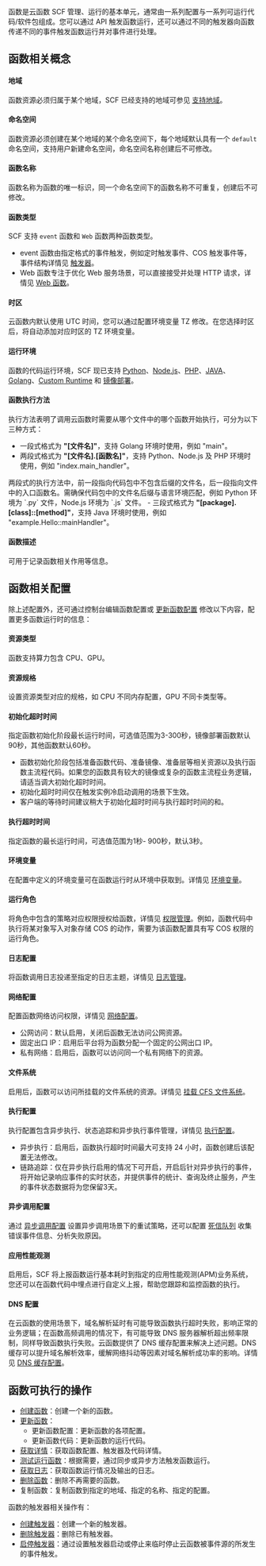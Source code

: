 函数是云函数 SCF 管理、运行的基本单元，通常由一系列配置与一系列可运行代码/软件包组成。您可以通过 API 触发函数运行，还可以通过不同的触发器向函数传递不同的事件触发函数运行并对事件进行处理。

## 函数相关概念

#### 地域
函数资源必须归属于某个地域，SCF 已经支持的地域可参见 [支持地域](https://intl.cloud.tencent.com/document/product/583/17299)。

#### 命名空间
函数资源必须创建在某个地域的某个命名空间下，每个地域默认具有一个 `default` 命名空间，支持用户新建命名空间，命名空间名称创建后不可修改。

#### 函数名称
函数名称为函数的唯一标识，同一个命名空间下的函数名称不可重复，创建后不可修改。


#### 函数类型
SCF 支持 `event` 函数和 `Web` 函数两种函数类型。
  - event 函数由指定格式的事件触发，例如定时触发事件、COS 触发事件等，事件结构详情见 [触发器](https://intl.cloud.tencent.com/document/product/583/9705)。
  - Web 函数专注于优化 Web 服务场景，可以直接接受并处理 HTTP 请求，详情见 [Web 函数](https://intl.cloud.tencent.com/document/product/583/40688)。

#### 时区
云函数内默认使用 UTC 时间，您可以通过配置环境变量 TZ 修改。在您选择时区后，将自动添加对应时区的 TZ 环境变量。

#### 运行环境
函数的代码运行环境，SCF 现已支持 [Python](https://intl.cloud.tencent.com/document/product/583/40323)、[Node.js](https://intl.cloud.tencent.com/document/product/583/11060)、[PHP](https://intl.cloud.tencent.com/document/product/583/17531)、[JAVA](https://intl.cloud.tencent.com/document/product/583/12214)、[Golang](https://intl.cloud.tencent.com/document/product/583/18032)、[Custom Runtime](https://intl.cloud.tencent.com/document/product/583/38129) 和 [镜像部署](https://intl.cloud.tencent.com/document/product/583/41076)。

#### 函数执行方法
执行方法表明了调用云函数时需要从哪个文件中的哪个函数开始执行，可分为以下三种方式：
  - 一段式格式为 <b>"[文件名]"</b>，支持 Golang 环境时使用，例如 "main"。
  - 两段式格式为 <b>"[文件名].[函数名]"</b>，支持 Python、Node.js 及 PHP 环境时使用，例如 "index.main_handler"。
<dx-alert infotype="explain" title="">
两段式的执行方法中，前一段指向代码包中不包含后缀的文件名，后一段指向文件中的入口函数名。需确保代码包中的文件名后缀与语言环境匹配，例如 Python 环境为 `.py` 文件，Node.js 环境为 `.js` 文件。   
</dx-alert>
  - 三段式格式为 <b>"[package].[class]::[method]"</b>，支持 Java 环境时使用，例如 "example.Hello::mainHandler"。


#### 函数描述
可用于记录函数相关作用等信息。


## 函数相关配置


除上述配置外，还可通过控制台编辑函数配置或 [更新函数配置](https://intl.cloud.tencent.com/document/product/583/19806) 修改以下内容，配置更多函数运行时的信息：


#### 资源类型
函数支持算力包含 CPU、GPU。

#### 资源规格
设置资源类型对应的规格，如 CPU 不同内存配置，GPU 不同卡类型等。

#### 初始化超时时间
指定函数初始化阶段最长运行时间，可选值范围为3-300秒，镜像部署函数默认90秒，其他函数默认60秒。
<dx-alert infotype="notice" title="">
- 函数初始化阶段包括准备函数代码、准备镜像、准备层等相关资源以及执行函数主流程代码。如果您的函数具有较大的镜像或复杂的函数主流程业务逻辑，请适当调大初始化超时时间。
- 初始化超时时间仅在触发实例冷启动调用的场景下生效。
- 客户端的等待时间建议稍大于初始化超时时间与执行超时时间的和。
</dx-alert>

#### 执行超时时间
指定函数的最长运行时间，可选值范围为1秒- 900秒，默认3秒。

#### 环境变量
在配置中定义的环境变量可在函数运行时从环境中获取到。详情见 [环境变量](https://intl.cloud.tencent.com/document/product/583/32748)。

#### 运行角色
将角色中包含的策略对应权限授权给函数，详情见 [权限管理](https://intl.cloud.tencent.com/document/product/583/38176)。例如，函数代码中执行将某对象写入对象存储 COS 的动作，需要为该函数配置具有写 COS 权限的运行角色。

#### 日志配置
将函数调用日志投递至指定的日志主题，详情见 [日志管理](https://intl.cloud.tencent.com/document/product/583/39777)。

#### 网络配置
配置函数网络访问权限，详情见 [网络配置](https://intl.cloud.tencent.com/document/product/583/38377)。
  - 公网访问：默认启用，关闭后函数无法访问公网资源。
  - 固定出口 IP：启用后平台将为函数分配一个固定的公网出口 IP。
  - 私有网络：启用后，函数可以访问同一个私有网络下的资源。

#### 文件系统
启用后，函数可以访问所挂载的文件系统的资源。详情见 [挂载 CFS 文件系统](https://intl.cloud.tencent.com/document/product/583/37497)。

#### 执行配置 
执行配置包含异步执行、状态追踪和异步执行事件管理，详情见 [执行配置](https://intl.cloud.tencent.com/document/product/583/39466)。
  - 异步执行：启用后，函数执行超时时间最大可支持 24 小时，函数创建后该配置无法修改。
  - 链路追踪：仅在异步执行启用的情况下可开启，开启后针对异步执行的事件，将开始记录响应事件的实时状态，并提供事件的统计、查询及终止服务，产生的事件状态数据将为您保留3天。


#### 异步调用配置
通过 [异步调用配置](https://intl.cloud.tencent.com/document/product/583/39851) 设置异步调用场景下的重试策略，还可以配置 [死信队列](https://intl.cloud.tencent.com/document/product/583/39704) 收集错误事件信息、分析失败原因。


#### 应用性能观测
启用后，SCF 将上报函数运行基本耗时到指定的应用性能观测(APM)业务系统，您还可以在函数代码中埋点进行自定义上报，帮助您跟踪和监控函数的执行。

#### DNS 配置
在云函数的使用场景下，域名解析延时有可能导致函数执行超时失败，影响正常的业务逻辑；在函数高频调用的情况下，有可能导致 DNS 服务器解析超出频率限制，同样导致函数执行失败。云函数提供了 DNS 缓存配置来解决上述问题。DNS 缓存可以提升域名解析效率，缓解网络抖动等因素对域名解析成功率的影响。详情见 [DNS 缓存配置](https://intl.cloud.tencent.com/document/product/583/47182)。




## 函数可执行的操作

- [创建函数](https://intl.cloud.tencent.com/document/product/583/19806)：创建一个新的函数。
- [更新函数](https://intl.cloud.tencent.com/document/product/583/19806)：
  - 更新函数配置：更新函数的各项配置。
  - 更新函数代码：更新函数的运行代码。
- [获取详情](https://intl.cloud.tencent.com/document/product/583/19809)：获取函数配置、触发器及代码详情。
- [测试运行函数](https://intl.cloud.tencent.com/document/product/583/14572)：根据需要，通过同步或异步方法触发函数运行。
- [获取日志](https://intl.cloud.tencent.com/document/product/583/19810)：获取函数运行情况及输出的日志。
- [删除函数](https://intl.cloud.tencent.com/document/product/583/19807)：删除不再需要的函数。
- 复制函数：复制函数到指定的地域、指定的名称、指定的配置。

函数的触发器相关操作有：

- [创建触发器](https://intl.cloud.tencent.com/document/product/583/31441)：创建一个新的触发器。
- [删除触发器](https://intl.cloud.tencent.com/document/product/583/31442)：删除已有触发器。
- [启停触发器](https://intl.cloud.tencent.com/document/product/583/31443)：通过设置触发器启动或停止来临时停止云函数被事件源的所发生的事件触发。
